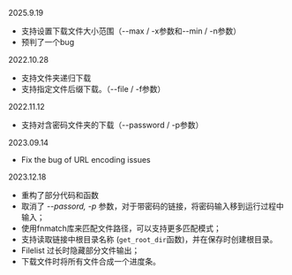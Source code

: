 2025.9.19
- 支持设置下载文件大小范围（--max / -x参数和--min / -n参数）
- 预判了一个bug

2022.10.28
- 支持文件夹递归下载
- 支持指定文件后缀下载。（--file / -f参数）

2022.11.12
- 支持对含密码文件夹的下载（--password / -p参数）

2023.09.14
- Fix the bug of URL encoding issues

2023.12.18
- 重构了部分代码和函数
- 取消了 *--passord, -p* 参数，对于带密码的链接，将密码输入移到运行过程中输入；
- 使用fnmatch库来匹配文件路径，可以支持更多匹配模式；
- 支持读取链接中根目录名称 (`get_root_dir`函数)，并在保存时创建根目录。
- Filelist 过长时隐藏部分文件输出；
- 下载文件时将所有文件合成一个进度条。
